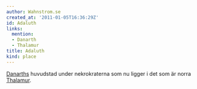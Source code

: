 ```yaml
---
author: Wahnstrom.se
created_at: '2011-01-05T16:36:29Z'
id: Adaluth
links:
  mention:
  - Danarth
  - Thalamur
title: Adaluth
kind: place
---
```


[Danarths] huvudstad under nekrokraterna som nu ligger i det som är norra [Thalamur].

  [Danarths]: Danarth
  [Thalamur]: Thalamur